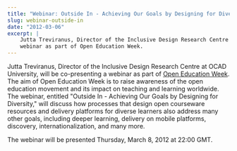 ```yaml
---
title: "Webinar: Outside In - Achieving Our Goals by Designing for Diversity"
slug: webinar-outside-in
date: "2012-03-06"
excerpt: |
    Jutta Treviranus, Director of the Inclusive Design Research Centre at OCAD University, will be co-presenting a
    webinar as part of Open Education Week.
---
```


Jutta Treviranus, Director of the Inclusive Design Research Centre at OCAD University,
will be co-presenting a webinar as part of
[Open Education Week](https://www.openeducationweek.org/).
The aim of Open Education Week is to raise awareness of the open education movement
and its impact on teaching and learning worldwide. The webinar, entitled "Outside
In - Achieving Our Goals by Designing for Diversity," will discuss how processes
that design open courseware resources and delivery platforms for diverse learners
also address many other goals, including deeper learning, delivery on mobile
platforms, discovery, internationalization, and many more.

The webinar will be presented <time datetime="2012-03-08T22:00:00+00:00">Thursday, March 8, 2012 at 22:00 GMT</time>.
